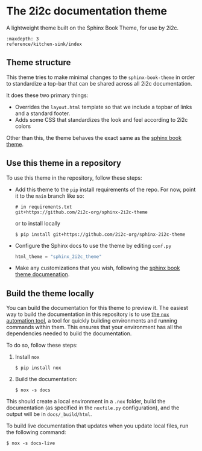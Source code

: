# The 2i2c documentation theme

A lightweight theme built on the Sphinx Book Theme, for use by 2i2c.

```{toctree}
:maxdepth: 3
reference/kitchen-sink/index
```

## Theme structure

This theme tries to make minimal changes to the `sphinx-book-theme` in order to standardize a top-bar that can be shared across all 2i2c documentation.

It does these two primary things:

- Overrides the `layout.html` template so that we include a topbar of links and a standard footer.
- Adds some CSS that standardizes the look and feel according to 2i2c colors

Other than this, the theme behaves the exact same as the [sphinx book theme](https://sphinx-book-theme.readthedocs.io).

## Use this theme in a repository

To use this theme in the repository, follow these steps:

- Add this theme to the `pip` install requirements of the repo. For now, point it to the `main` branch like so:

  ```
  # in requirements.txt
  git+https://github.com/2i2c-org/sphinx-2i2c-theme
  ```
  
  or to install locally
  
  ```console
  $ pip install git+https://github.com/2i2c-org/sphinx-2i2c-theme
  ```
- Configure the Sphinx docs to use the theme by editing `conf.py`

  ```python
  html_theme = "sphinx_2i2c_theme"
  ```
  
- Make any customizations that you wish, following the [sphinx book theme documenation](https://sphinx-book-theme.readthedocs.io).
## Build the theme locally

You can build the documentation for this theme to preview it.
The easiest way to build the documentation in this repository is to use [the `nox` automation tool](https://nox.thea.codes/), a tool for quickly building environments and running commands within them.
This ensures that your environment has all the dependencies needed to build the documentation.

To do so, follow these steps:

1. Install `nox`

   ```console
   $ pip install nox
   ```
2. Build the documentation:

   ```console
   $ nox -s docs
   ```

This should create a local environment in a `.nox` folder, build the documentation (as specified in the `noxfile.py` configuration), and the output will be in `docs/_build/html`.

To build live documentation that updates when you update local files, run the following command:

```console
$ nox -s docs-live
```
